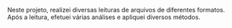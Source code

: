 Neste projeto, realizei diversas leituras de arquivos de diferentes formatos. Após a leitura, efetuei várias análises e apliquei diversos métodos.
